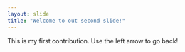 ```yaml
---
layout: slide
title: "Welcome to out second slide!"
---
```

This is my first contribution. 
Use the left arrow to go back!
